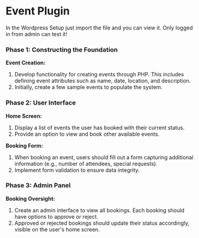 # Event Plugin

In the Wordpress Setup just import the file and you can view it. Only logged in from admin can test it!

### Phase 1: Constructing the Foundation

**Event Creation:**
1. Develop functionality for creating events through PHP. This includes defining event attributes such as name, date, location, and description.
2. Initially, create a few sample events to populate the system.

### Phase 2: User Interface

**Home Screen:**
1. Display a list of events the user has booked with their current status.
2. Provide an option to view and book other available events.

**Booking Form:**
1. When booking an event, users should fill out a form capturing additional information (e.g., number of attendees, special requests).
2. Implement form validation to ensure data integrity.
 
### Phase 3: Admin Panel

**Booking Oversight:**
1. Create an admin interface to view all bookings. Each booking should have options to approve or reject.
2. Approved or rejected bookings should update their status accordingly, visible on the user's home screen.
